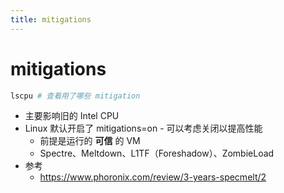```yaml
---
title: mitigations
---
```


# mitigations

```bash
lscpu # 查看用了哪些 mitigation
```

- 主要影响旧的 Intel CPU
- Linux 默认开启了 mitigations=on - 可以考虑关闭以提高性能
  - 前提是运行的 **可信** 的 VM
  - Spectre、Meltdown、L1TF（Foreshadow）、ZombieLoad
- 参考
  - https://www.phoronix.com/review/3-years-specmelt/2
